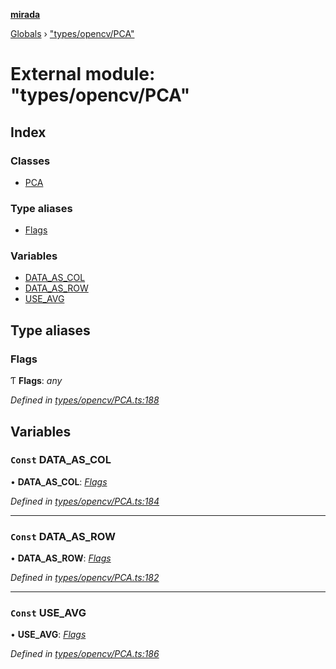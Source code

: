 **[mirada](../README.md)**

[Globals](../README.md) › ["types/opencv/PCA"](_types_opencv_pca_.md)

# External module: "types/opencv/PCA"

## Index

### Classes

* [PCA](../classes/_types_opencv_pca_.pca.md)

### Type aliases

* [Flags](_types_opencv_pca_.md#flags)

### Variables

* [DATA_AS_COL](_types_opencv_pca_.md#const-data_as_col)
* [DATA_AS_ROW](_types_opencv_pca_.md#const-data_as_row)
* [USE_AVG](_types_opencv_pca_.md#const-use_avg)

## Type aliases

###  Flags

Ƭ **Flags**: *any*

*Defined in [types/opencv/PCA.ts:188](https://github.com/cancerberoSgx/mirada/blob/9d9803d/mirada/src/types/opencv/PCA.ts#L188)*

## Variables

### `Const` DATA_AS_COL

• **DATA_AS_COL**: *[Flags](_types_opencv_pca_.md#flags)*

*Defined in [types/opencv/PCA.ts:184](https://github.com/cancerberoSgx/mirada/blob/9d9803d/mirada/src/types/opencv/PCA.ts#L184)*

___

### `Const` DATA_AS_ROW

• **DATA_AS_ROW**: *[Flags](_types_opencv_pca_.md#flags)*

*Defined in [types/opencv/PCA.ts:182](https://github.com/cancerberoSgx/mirada/blob/9d9803d/mirada/src/types/opencv/PCA.ts#L182)*

___

### `Const` USE_AVG

• **USE_AVG**: *[Flags](_types_opencv_pca_.md#flags)*

*Defined in [types/opencv/PCA.ts:186](https://github.com/cancerberoSgx/mirada/blob/9d9803d/mirada/src/types/opencv/PCA.ts#L186)*